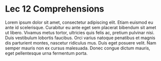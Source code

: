 # Lec 12 Comprehensions

Lorem ipsum dolor sit amet, consectetur adipiscing elit. Etiam euismod eu ante id scelerisque. Curabitur eu ante eget sem placerat bibendum sit amet ut libero. Vivamus metus tortor, ultricies quis felis ac, pretium pulvinar nisi. Duis vestibulum lobortis faucibus. Orci varius natoque penatibus et magnis dis parturient montes, nascetur ridiculus mus. Duis eget posuere velit. Nam semper mauris non ex cursus malesuada. Donec congue dictum mauris, eget pellentesque urna fermentum porta.
